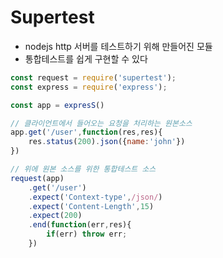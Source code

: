 # Supertest
- nodejs http 서버를 테스트하기 위해 만들어진 모듈
- 통합테스트를 쉽게 구현할 수 있다

```javascript
const request = require('supertest');
const express = require('express');

const app = expresS()

// 클라이언트에서 들어오는 요청을 처리하는 원본소스
app.get('/user',function(res,res){
    res.status(200).json({name:'john'})
})

// 위에 원본 소스를 위한 통합테스트 소스
request(app)
    .get('/user')
    .expect('Context-type',/json/)
    .expect('Content-Length',15)
    .expect(200)
    .end(function(err,res){
        if(err) throw err;
    })
```